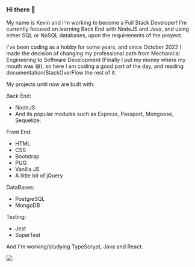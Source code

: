 ### Hi there 👋

My name is Kevin and I'm working to become a Full Stack Developer! I'm currently focused on learning Back End with NodeJS and Java, and using either SQL or NoSQL databases, upon the requirements of the proyect.

I've been coding as a hobby for some years, and since October 2022 I made the decision of changing my professional path from Mechanical Engineering to Software Development (Finally I put my money where my mouth was :sweat_smile:), so here I am coding a good part of the day, and reading documentation/StackOverFlow the rest of it.

My projects until now are built with:

Back End:
  - NodeJS
  - And its popular modules such as Express, Passport, Mongoose, Sequelize.

Front End:
  - HTML
  - CSS
  - Bootstrap
  - PUG
  - Vanilla JS
  - A little bit of jQuery

DataBases:
  - PostgreSQL
  - MongoDB

Testing:
  - Jest
  - SuperTest

And I'm working/studying TypeScrypt, Java and React.


![](https://komarev.com/ghpvc/?username=KevinModernel)
